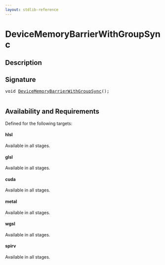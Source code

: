 ```yaml
---
layout: stdlib-reference
---
```


# DeviceMemoryBarrierWithGroupSync

## Description





## Signature 

<pre>
void <a href="/stdlib-reference/global-decls/DeviceMemoryBarrierWithGroupSync">DeviceMemoryBarrierWithGroupSync</a>();

</pre>

## Availability and Requirements

Defined for the following targets:

#### hlsl
Available in all stages.

#### glsl
Available in all stages.

#### cuda
Available in all stages.

#### metal
Available in all stages.

#### wgsl
Available in all stages.

#### spirv
Available in all stages.



